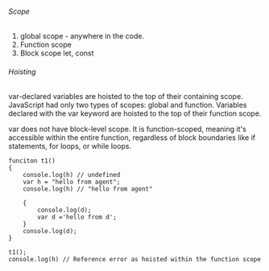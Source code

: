 ###### Scope

1. global scope - anywhere in the code.
2. Function scope
3. Block scope
    let, const


###### Hoisting
var-declared variables are hoisted to the top of their containing scope.
JavaScript had only two types of scopes: global and function. Variables declared with the var keyword are hoisted to the top of their function scope.

var does not have block-level scope. It is function-scoped, meaning it's accessible within the entire function, regardless of block boundaries like if statements, for loops, or while loops.
```
funciton t1()
{
    console.log(h) // undefined
    var h = "hello from agent";
    console.log(h) // "hello from agent"

    {
        console.log(d);
        var d ='hello from d';
    }
    console.log(d);
}

t1();
console.log(h) // Reference error as hoisted within the function scope 
